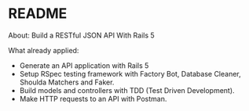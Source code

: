 # README

About:
Build a RESTful JSON API With Rails 5

What already applied:
* Generate an API application with Rails 5
* Setup RSpec testing framework with Factory Bot, Database Cleaner, Shoulda Matchers and Faker.
* Build models and controllers with TDD (Test Driven Development).
* Make HTTP requests to an API with Postman.